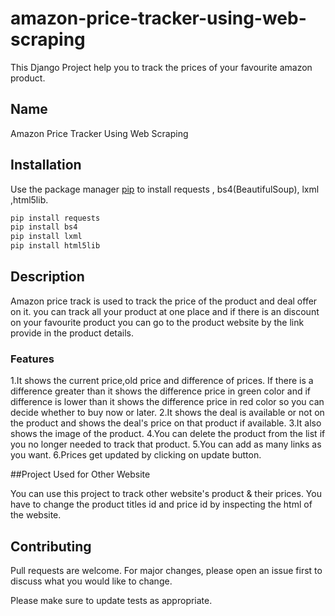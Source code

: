# amazon-price-tracker-using-web-scraping

This Django Project help you to track the prices of your favourite amazon product.


## Name

Amazon Price Tracker Using Web Scraping


## Installation

Use the package manager [pip](https://pip.pypa.io/en/stable/) to install requests , bs4(BeautifulSoup), lxml ,html5lib.

```bash
pip install requests
pip install bs4
pip install lxml
pip install html5lib
```


## Description

Amazon price track is used to track the price of the product and deal offer on it. you can track all your product at one place and if there is an discount on your favourite product you can go to the product website by the link provide in the product details. 
### Features
1.It shows the current price,old price and difference of prices. If there is a difference greater than it shows the difference price in green color and if difference is lower than it shows the difference price in red color so you can decide whether to buy now or later.
2.It shows the deal is available or not on the product and shows the deal's price on that product if available.
3.It also shows the image of the product.
4.You can delete the product from the list if you no longer needed to track that product.
5.You can add as many links as you want.
6.Prices get updated by clicking on update button.

##Project Used for Other Website

You can use this project to track other website's product & their prices. You have to change the product titles id and price id by inspecting the html of the website.

## Contributing
Pull requests are welcome. For major changes, please open an issue first to discuss what you would like to change.

Please make sure to update tests as appropriate.
